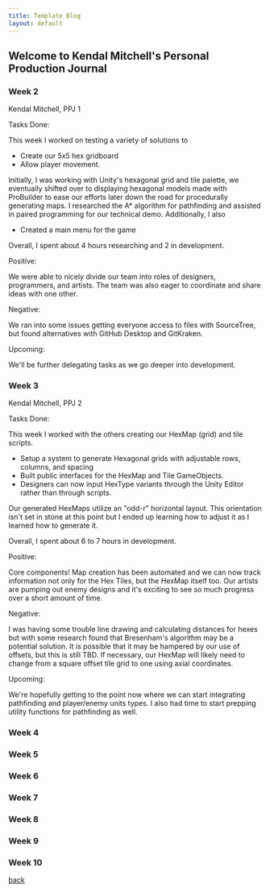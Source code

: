 ```yaml
---
title: Template Blog
layout: default
---
```


## Welcome to Kendal Mitchell's Personal Production Journal

### Week 2
Kendal Mitchell, PPJ 1

Tasks Done: 

This week I worked on testing a variety of solutions to 

* Create our 5x5 hex gridboard
* Allow player movement. 

Initially, I was working with Unity's hexagonal grid and tile palette, 
we eventually shifted over to displaying hexagonal models made with ProBuilder to ease our efforts later down the road for procedurally generating maps.
I researched the A* algorithm for pathfinding and assisted in paired programming for our technical demo. Additionally, I also

* Created a main menu for the game

Overall, I spent about 4 hours researching and 2 in development.

Positive:

We were able to nicely divide our team into roles of designers, programmers, and artists. The team was also eager to coordinate and share ideas with one other.

Negative: 

We ran into some issues getting everyone access to files with SourceTree, but found alternatives with GitHub Desktop and GitKraken.

Upcoming:

We'll be further delegating tasks as we go deeper into development.

### Week 3

Kendal Mitchell, PPJ 2

Tasks Done: 

This week I worked with the others creating our HexMap (grid) and tile scripts. 

* Setup a system to generate Hexagonal grids with adjustable rows, columns, and spacing
* Built public interfaces for the HexMap and Tile GameObjects.
* Designers can now input HexType variants through the Unity Editor rather than through scripts.

Our generated HexMaps utilize an "odd-r" horizontal layout. This orientation isn't set in stone at this point but I ended up learning how to adjust it as I learned how to generate it.

Overall, I spent about 6 to 7 hours in development.

Positive:

Core components! Map creation has been automated and we can now track information not only for the Hex Tiles, but the HexMap itself too. Our artists are pumping out enemy designs and it's exciting to see so much progress over a short amount of time.

Negative: 

I was having some trouble line drawing and calculating distances for hexes but with some research found that Bresenham's algorithm may be a potential solution. It is possible that it may be hampered by our use of offsets, but this is still TBD. If necessary, our HexMap will likely need to change from a square offset tile grid to one using axial coordinates. 

Upcoming:

We're hopefully getting to the point now where we can start integrating pathfinding and player/enemy units types. I also had time to start prepping utility functions for pathfinding as well.

### Week 4

### Week 5

### Week 6

### Week 7

### Week 8

### Week 9

### Week 10

[back](Blogs.html)
